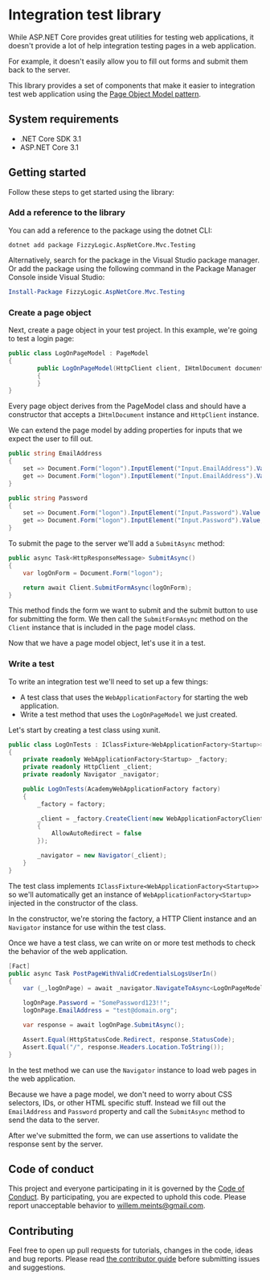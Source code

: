 # Integration test library

While ASP.NET Core provides great utilities for testing web applications, it
doesn't provide a lot of help integration testing pages in a web application.

For example, it doesn't easily allow you to fill out forms and submit them
back to the server.

This library provides a set of components that make it easier to integration
test web application using the
[Page Object Model pattern](https://martinfowler.com/bliki/PageObject.html).

## System requirements

- .NET Core SDK 3.1
- ASP.NET Core 3.1

## Getting started

Follow these steps to get started using the library:

### Add a reference to the library

You can add a reference to the package using the dotnet CLI:

```shell
dotnet add package FizzyLogic.AspNetCore.Mvc.Testing
```

Alternatively, search for the package in the Visual Studio package manager.
Or add the package using the following command in the Package Manager Console
inside Visual Studio:

```powershell
Install-Package FizzyLogic.AspNetCore.Mvc.Testing
```

### Create a page object

Next, create a page object in your test project. In this example, we're going
to test a login page:

```csharp
public class LogOnPageModel : PageModel
{
        public LogOnPageModel(HttpClient client, IHtmlDocument document) : base(client, document)
        {
        }
}
```

Every page object derives from the PageModel class and should have a constructor
that accepts a `IHtmlDocument` instance and `HttpClient` instance.

We can extend the page model by adding properties for inputs that we expect the
user to fill out.

```csharp
public string EmailAddress
{
    set => Document.Form("logon").InputElement("Input.EmailAddress").Value = value;
    get => Document.Form("logon").InputElement("Input.EmailAddress").Value;
}

public string Password
{
    set => Document.Form("logon").InputElement("Input.Password").Value = value;
    get => Document.Form("logon").InputElement("Input.Password").Value;
}
```

To submit the page to the server we'll add a `SubmitAsync` method:

```csharp
public async Task<HttpResponseMessage> SubmitAsync()
{
    var logOnForm = Document.Form("logon");

    return await Client.SubmitFormAsync(logOnForm);
}
```

This method finds the form we want to submit and the submit button to use
for submitting the form. We then call the `SubmitFormAsync` method on the
`Client` instance that is included in the page model class.

Now that we have a page model object, let's use it in a test.

### Write a test

To write an integration test we'll need to set up a few things:

- A test class that uses the `WebApplicationFactory` for starting the web
  application.
- Write a test method that uses the `LogOnPageModel` we just created.

Let's start by creating a test class using xunit.

```csharp
public class LogOnTests : IClassFixture<WebApplicationFactory<Startup>>
{
    private readonly WebApplicationFactory<Startup> _factory;
    private readonly HttpClient _client;
    private readonly Navigator _navigator;

    public LogOnTests(AcademyWebApplicationFactory factory)
    {
        _factory = factory;

        _client = _factory.CreateClient(new WebApplicationFactoryClientOptions
        {
            AllowAutoRedirect = false
        });

        _navigator = new Navigator(_client);
    }
}
```

The test class implements `IClassFixture<WebApplicationFactory<Startup>>` so
we'll automatically get an instance of `WebApplicationFactory<Startup>` injected
in the constructor of the class.

In the constructor, we're storing the factory, a HTTP Client instance and
an `Navigator` instance for use within the test class.

Once we have a test class, we can write on or more test methods to
check the behavior of the web application.

```csharp
[Fact]
public async Task PostPageWithValidCredentialsLogsUserIn()
{
    var (_,logOnPage) = await _navigator.NavigateToAsync<LogOnPageModel>("/Account/LogOn");

    logOnPage.Password = "SomePassword123!!";
    logOnPage.EmailAddress = "test@domain.org";

    var response = await logOnPage.SubmitAsync();

    Assert.Equal(HttpStatusCode.Redirect, response.StatusCode);
    Assert.Equal("/", response.Headers.Location.ToString());
}
```

In the test method we can use the `Navigator` instance to load web pages
in the web application.

Because we have a page model, we don't need to worry about CSS selectors, IDs,
or other HTML specific stuff. Instead we fill out the `EmailAddress` and
`Password` property and call the `SubmitAsync` method to send the data to the
server.

After we've submitted the form, we can use assertions to validate the response
sent by the server.

## Code of conduct

This project and everyone participating in it is governed by the
[Code of Conduct](CODE_OF_CONDUCT.md). By participating, you are
expected to uphold this code. Please report unacceptable behavior to
willem.meints@gmail.com.

## Contributing

Feel free to open up pull requests for tutorials, changes in the code, ideas
and bug reports. Please read [the contributor guide](CONTRIBUTING.md)
before submitting issues and suggestions.
